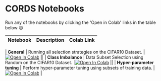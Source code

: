 # CORDS Notebooks

Run any of the notebooks by clicking the 'Open in Colab' links in the table below :smile:

| Notebook                 | Description                                                                          |                                                                                                        Colab Link                                                                                                         |
| :----------------------- | :----------------------------------------------------------------------------------- | :-----------------------------------------------------------------------------------------------------------------------------------------------------------------------------------------------------------------------: |

| **General**      | Running all selection strategies on the CIFAR10 Dataset.                             |[![Open In Colab](https://colab.research.google.com/assets/colab-badge.svg)](https://colab.research.google.com/drive/1NZsL0Pyl7nMly0V5IcQUEogn9yUSIPMS?usp=sharing)             ||
| **Class Imbalance**      | Data Subset Selection using Random on the CIFAR10 Dataset.                             |[![Open In Colab](https://colab.research.google.com/assets/colab-badge.svg)]()             ||
| **Hyper-parameter tuning**   | Perform hyper-parameter tuning using subsets of training data.                          |[![Open In Colab](https://colab.research.google.com/assets/colab-badge.svg)](https://colab.research.google.com/drive/1x-p7MZBsceHNpsTL9EHakVRwFFeK5Gi-?usp=sharing)            |
